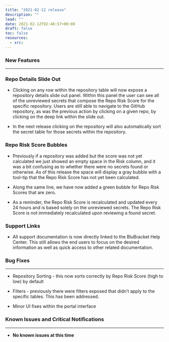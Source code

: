 ```yaml
---
title: "2021-02-12 release"
description: ""
lead: ""
date: 2021-02-12T02:48:57+00:00
draft: false
toc: false
resources:
  - src:
---
```


### New Features
----------------

### Repo Details Slide Out

* Clicking on any row within the repository table will now expose a repository details slide out panel. Within this panel the user can see all of the unreviewed secrets that compose the Repo Risk Score for the specific repository. Users are still able to navigate to the GitHub repository, as was the previous action by clicking on a given repo, by clicking on the deep link within the slide out.

* In the next release clicking on the repository will also automatically sort the secret table for those secrets within the repository.

### Repo Risk Score Bubbles

* Previously if a repository was added but the score was not yet calculated we just showed an empty space in the Risk column, and it was a bit confusing as to whether there were no secrets found or otherwise. As of this release the space will display a gray bubble with a tool-tip that the Repo Risk Score has not yet been calculated.

* Along the same line, we have now added a green bubble for Repo Risk Scores that are zero.

* As a reminder, the Repo Risk Score is recalculated and updated every 24 hours and is based solely on the unreviewed secrets. The Repo Risk Score is not immediately recalculated upon reviewing a found secret.

### Support Links

* All support documentation is now directly linked to the BluBracket Help Center. This still allows the end users to focus on the desired information as well as quick access to other related documentation.

### Bug Fixes
-------------

* Repository Sorting - this now sorts correctly by Repo Risk Score (high to low) by default

* Filters - previously there were filters exposed that didn’t apply to the specific tables. This has been addressed.

* Minor UI fixes within the portal interface

### Known Issues and Critical Notifications
-------------------------------------------

* **No known issues at this time**
